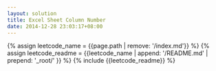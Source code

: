 ```yaml
---
layout: solution
title: Excel Sheet Column Number
date: 2014-12-28 23:03:17+08:00
---
```

{% assign leetcode_name = {{page.path | remove: '/index.md'}}  %}
{% assign leetcode_readme = {{leetcode_name | append: '/README.md' | prepend: '_root/' }}  %}
{% include {{leetcode_readme}} %}
